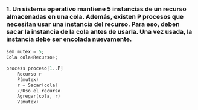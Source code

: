 ### 1. Un sistema operativo mantiene 5 instancias de un recurso almacenadas en una cola. Además, existen P procesos que necesitan usar una instancia del recurso. Para eso, deben sacar la instancia de la cola antes de usarla. Una vez usada, la instancia debe ser encolada nuevamente.

```ada
sem mutex = 5;
Cola cola<Recurso>;

process proceso[1..P]
    Recurso r    
    P(mutex)
    r = Sacar(cola)
    //Uso el recurso
    Agregar(cola, r)
    V(mutex)
```
